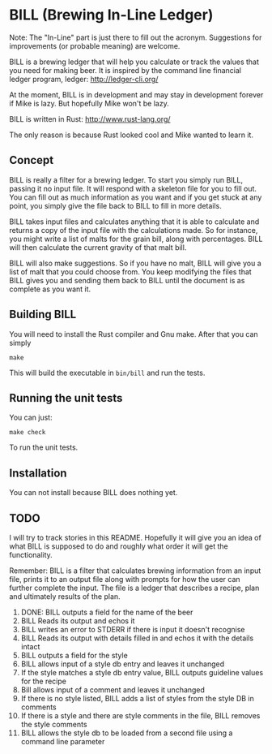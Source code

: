 # BILL (Brewing In-Line Ledger)

Note: The "In-Line" part is just there to fill out the acronym.
Suggestions for improvements (or probable meaning) are welcome.

BILL is a brewing ledger that will help you calculate or track
the values that you need for making beer.  It is inspired by
the command line financial ledger program, ledger:
http://ledger-cli.org/

At the moment, BILL is in development and may stay in development
forever if Mike is lazy.  But hopefully Mike won't be lazy.

BILL is written in Rust: http://www.rust-lang.org/

The only reason is because Rust looked cool and Mike wanted to
learn it.

## Concept

BILL is really a filter for a brewing ledger.  To start you
simply run BILL, passing it no input file.  It will respond
with a skeleton file for you to fill out.  You can fill out
as much information as you want and if you get stuck at any
point, you simply give the file back to BILL to fill in more
details.

BILL takes input files and calculates anything that it is able
to calculate and returns a copy of the input file with the
calculations made.  So for instance, you might write a list
of malts for the grain bill, along with percentages.  BILL
will then calculate the current gravity of that malt bill.

BILL will also make suggestions.  So if you have no malt,
BILL will give you a list of malt that you could choose
from.  You keep modifying the files that BILL gives you and
sending them back to BILL until the document is as
complete as you want it.

## Building BILL

You will need to install the Rust compiler and Gnu make.
After that you can simply

```
make
```

This will build the executable in `bin/bill` and run the tests.

## Running the unit tests

You can just:

```
make check
```

To run the unit tests.

## Installation

You can not install because BILL does nothing yet.

## TODO

I will try to track stories in this README.  Hopefully it will give you
an idea of what BILL is supposed to do and roughly what order it will get
the functionality.

Remember: BILL is a filter that calculates brewing information from an input file,
          prints it to an output file along with prompts for how the user can further
          complete the input.  The file is a ledger that describes a recipe, plan
          and ultimately results of the plan.

1. DONE: BILL outputs a field for the name of the beer
2. BILL Reads its output and echos it
3. BILL writes an error to STDERR if there is input it doesn't recognise
3. BILL Reads its output with details filled in and echos it with the details intact
4. BILL outputs a field for the style
5. BILL allows input of a style db entry and leaves it unchanged
6. If the style matches a style db entry value, BILL outputs guideline values for the recipe
7. Bill allows input of a comment and leaves it unchanged
8. If there is no style listed, BILL adds a list of styles from the style DB in comments
9. If there is a style and there are style comments in the file, BILL removes the style comments
10. BILL allows the style db to be loaded from a second file using a command line parameter
